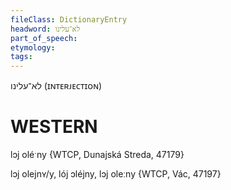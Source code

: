 ```yaml
---
fileClass: DictionaryEntry
headword: לא־עלינו
part_of_speech: 
etymology: 
tags: 
---
```

לא־עלינו
(ɪɴᴛᴇʀᴊᴇᴄᴛɪᴏɴ)

WESTERN
========

lɔj oléˑny {WTCP, Dunajská Streda, 47179}

lɔj olejnʏ/y, lój ɔléjny, lɔj oleːny {WTCP, Vác, 47197}